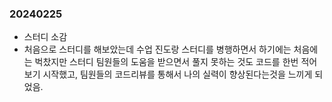 ### 20240225

- 스터디 소감
- 처음으로 스터디를 해보았는데 수업 진도랑 스터디를 병행하면서 하기에는 처음에는 벅찼지만 스터디 팀원들의 도움을 받으면서 풀지 못하는 것도 코드를 한번 적어보기 시작했고, 팀원들의 코드리뷰를 통해서 나의 실력이 향상된다는것을 느끼게 되었음.